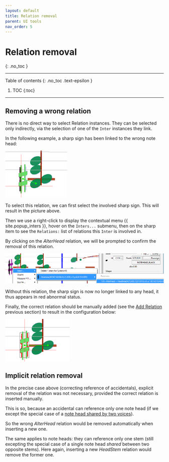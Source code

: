 ```yaml
---
layout: default
title: Relation removal
parent: UI tools
nav_order: 5
---
```

# Relation removal
{: .no_toc }

---
Table of contents
{: .no_toc .text-epsilon }
1. TOC
{:toc}
---

## Removing a wrong relation

There is no direct way to select Relation instances.
They can be selected only indirectly, via the selection of one of the `Inter` instances they link.

In the following example, a sharp sign has been linked to the wrong note head:

![](../../../assets/images/wrong_relation.png)

To select this relation, we can first select the involved sharp sign.
This will result in the picture above.

Then we use a right-click to display the contextual menu {{ site.popup_inters }},
hover on the `Inters...` submenu,
then on the sharp item to see the `Relations:` list of relations this `Inter` is involved in.

By clicking on the _AlterHead_ relation, we will be prompted to confirm the removal of this
relation.

![](../../../assets/images/select_relation_for_remove.png)

Without this relation, the sharp sign is now no longer linked to any head,
it thus appears in red abnormal status.

Finally, the correct relation should be manually added
(see the [Add Relation](../ui_tools/add_relation.md) previous section) to result in the
configuration below:

![](../../../assets/images/correct_relation_after_delete.png)

## Implicit relation removal

In the precise case above (correcting reference of accidentals), explicit removal of the
relation was not necessary, provided the correct relation is inserted manually.

This is so, because an accidental can reference only one note head
(if we except the special case of a
[note head shared by two voices](./shared_head.md)).

So the wrong _AlterHead_ relation would be removed automatically when inserting a new one.

The same applies to note heads: they can reference only one stem
(still excepting the special case of a single note head _shared_ between two opposite stems).
Here again, inserting a new _HeadStem_ relation would remove the former one.

